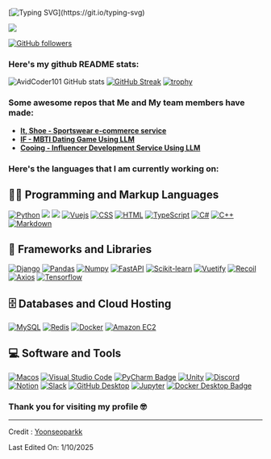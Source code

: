 
[![Typing SVG](https://readme-typing-svg.herokuapp.com?font=Architects+Daughter&color=7AF79A&size=30&lines=Welcome+to+My+Github+!+!;Feel+Free+To+Contact+Me+:>+!;)](https://git.io/typing-svg)

<img src="https://profile-counter.glitch.me/<Yoonseoparkk>/count.svg">

[![GitHub followers](https://img.shields.io/github/followers/Yoonseoparkk.svg?style=social&label=Followers)](https://github.com/Yoonseoparkk?tab=followers)

### Here's my github README stats:

![AvidCoder101 GitHub stats](https://github-readme-stats.vercel.app/api?username=Yoonseoparkk&show_icons=true&theme=radical) 
[![GitHub Streak](https://github-readme-streak-stats.herokuapp.com/?user=Yoonseoparkk&theme=radical)](https://git.io/streak-stats) 
[![trophy](https://github-profile-trophy.vercel.app/?username=Yoonseoparkk)](https://github.com/ryo-ma/github-profile-trophy)


### Some awesome repos that Me and My team members have made:

- **[It, Shoe - Sportswear e-commerce service](https://github.com/Yoonseoparkk/SKN01-2nd-4Team)**
- **[IF - MBTI Dating Game Using LLM](https://github.com/Yoonseoparkk/SKN01-4th-2Team)**
- **[Cooing - Influencer Development Service Using LLM](https://github.com/SKNETWORKS-FAMILY-AICAMP/SKN01-final-4Team)**


### Here's the languages that I am currently working on:

<h2>👨‍💻 Programming and Markup Languages</h2>

<p>
<a href="#"><img alt="Python" src="https://img.shields.io/badge/Python-3776AB?logo=python&logoColor=fff&style=flat"></a>
<a href="#"><img src="https://img.shields.io/badge/Spring-6DB33F?style=flat&logo=Spring&logoColor=white"></a>
<a href="#"><img src="https://img.shields.io/badge/React-61DAFB?style=flat&logo=React&logoColor=white"></a>
<a href="#"><img alt="Vuejs" src="https://img.shields.io/badge/Vue.js-4FC08D?logo=vue.js&logoColor=fff&style=flat"></a>
<a href="#"><img alt="CSS" src="https://img.shields.io/badge/CSS3-1572B6?logo=css3&logoColor=fff&style=flat"></a>
<a href="#"><img alt="HTML" src="https://img.shields.io/badge/HTML5-E34F26?logo=html5&logoColor=fff&style=flat"></a>
<a href="#"><img alt="TypeScript" src="https://img.shields.io/badge/TypeScript-F7DF1E?logo=typescript&logoColor=000&style=flat"></a>
<a href="#"><img alt="C#" src="https://img.shields.io/badge/C-Sharp-239120?logo=C-Sharp&logoColor=fff&style=flat"></a>
<a href="#"><img alt="C++" src="https://img.shields.io/badge/C%2B%2B-00599C?logo=cplusplus&logoColor=fff&style=flat"></a>
<a href="https://www.markdownguide.org/"><img alt="Markdown" src="https://img.shields.io/badge/Markdown-000?logo=markdown&logoColor=fff&style=flat"></a>
</p>

<h2>🧰 Frameworks and Libraries</h2>

<p>
<a href="#"><img alt="Django" src="https://img.shields.io/badge/Django-092E20?logo=django&logoColor=fff&style=flat"></a>
<a href="#"><img alt="Pandas" src="https://img.shields.io/badge/Pandas-150458?logo=pandas&logoColor=fff&style=flat"></a>
<a href="#"><img alt="Numpy" src="https://img.shields.io/badge/Numpy-013243?logo=numpy&logoColor=fff&style=flat"></a>
<a href="#"><img alt="FastAPI" src="https://img.shields.io/badge/FastAPI-009688?logo=fastapi&logoColor=fff&style=flat"></a>
<a href="#"><img alt="Scikit-learn" src="https://img.shields.io/badge/scikit%20learn-F7931E?logo=scikit-learn&logoColor=fff&style=flat"></a>
<a href="#"><img alt="Vuetify" src="https://img.shields.io/badge/Vuetify-1867C0?logo=vuetify&logoColor=fff&style=flat"></a>
<a href="#"><img alt="Recoil" src="https://img.shields.io/badge/Recoil-3578E5?logo=recoil&logoColor=fff&style=flat"></a>
<a href="#"><img alt="Axios" src="https://img.shields.io/badge/Axios-5A29E4?logo=axios&logoColor=fff&style=flat"></a>
<a href="#"><img alt="Tensorflow" src="https://img.shields.io/badge/Tensorflow-FF6F00?logo=tensorflow&logoColor=fff&style=flat"></a>
</p>

<h2>🗄️ Databases and Cloud Hosting</h2>

<p>
<a href="#"><img alt="MySQL" src="https://img.shields.io/badge/MySQL-4479A1?logo=mysql&logoColor=fff&style=flat"></a>
<a href="#"><img alt="Redis" src="https://img.shields.io/badge/Redis-FF4438?logo=redis&logoColor=fff&style=flat"></a>
<a href="#"><img alt="Docker" src="https://img.shields.io/badge/Docker-2496ED?logo=docker&logoColor=fff&style=flat"></a>
<a href="#"><img alt="Amazon EC2" src="https://img.shields.io/badge/Amazon%20EC2-FF9900?logo=amazonec2&logoColor=fff&style=flat"></a>
</p>

<h2>💻 Software and Tools</h2>

<p>
<a href="#"><img alt="Macos" src="https://img.shields.io/badge/MacOS-000000?logo=macos&logoColor=fff&style=flat"></a>
<a href="#"><img alt="Visual Studio Code" src="https://img.shields.io/badge/Visual%20Studio%20Code-0078d7.svg?logo=visual-studio-code&logoColor=white"></a>
<a href="#"><img src="https://img.shields.io/badge/PyCharm-000?logo=pycharm&logoColor=fff&style=flat" alt="PyCharm Badge"></a>
<a href="#"><img alt="Unity" src="https://img.shields.io/badge/Unity-000000?logo=unity&logoColor=fff&style=flat"></a>
<a href="#"><img alt="Discord" src="https://img.shields.io/badge/Discord-5865F2.svg?logo=discord&logoColor=white"></a>
<a href="#"><img alt="Notion" src="https://img.shields.io/badge/Notion-000000.svg?logo=notion&logoColor=white"></a>
<a href="#"><img alt="Slack" src="https://img.shields.io/badge/Slack-4A154B.svg?logo=slack&logoColor=white"></a>
<a href="#"><img alt="GitHub Desktop" src="https://img.shields.io/badge/GitHub%20Desktop-8034A9.svg?logo=github&logoColor=white"></a>
<a href="#"><img alt="Jupyter" src="https://img.shields.io/badge/Jupyter-F37626.svg?logo=Jupyter&logoColor=white"></a>
<a href="#"><img src="https://img.shields.io/badge/Docker%20Desktop-2496ED?logo=docker&logoColor=fff&style=flat" alt="Docker Desktop Badge"></a>
</p>


### Thank you for visiting my profile 🤓 

------

Credit : [Yoonseoparkk](https://github.com/Yoonseoparkk)

Last Edited On: 1/10/2025
